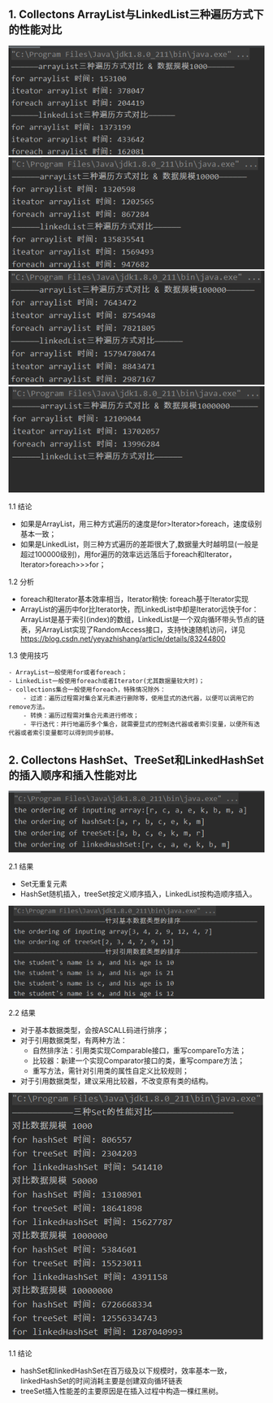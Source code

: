 ## 1. Collectons ArrayList与LinkedList三种遍历方式下的性能对比
![数据规模为1000](https://github.com/littleYuting/testContainers/blob/master/pic/1.png)
![数据规模为10000](https://github.com/littleYuting/testContainers/blob/master/pic/2.png)
![数据规模为100000](https://github.com/littleYuting/testContainers/blob/master/pic/3.png)
![数据规模为1000000](https://github.com/littleYuting/testContainers/blob/master/pic/4.png)

1.1 结论 
  - 如果是ArrayList，用三种方式遍历的速度是for>Iterator>foreach，速度级别基本一致；
  - 如果是LinkedList，则三种方式遍历的差距很大了,数据量大时越明显(一般是超过100000级别)，用for遍历的效率远远落后于foreach和Iterator，Iterator>foreach>>>for；

1.2 分析 
  - foreach和Iterator基本效率相当，Iterator稍快: foreach基于Iterator实现
  - ArrayList的遍历中for比Iterator快，而LinkedList中却是Iterator远快于for：ArrayList是基于索引(index)的数组，LinkedList是一个双向循环带头节点的链表，另ArrayList实现了RandomAccess接口，支持快速随机访问，详见<https://blog.csdn.net/yeyazhishang/article/details/83244800>

1.3 使用技巧

    - ArrayList一般使用for或者foreach；
    - LinkedList一般使用foreach或者Iterator(尤其数据量较大时)；
    - collections集合一般使用foreach，特殊情况除外：
        - 过滤：遍历过程需对集合某元素进行删除等，使用显式的迭代器，以便可以调用它的remove方法。
        - 转换：遍历过程需对集合元素进行修改；
        - 平行迭代：并行地遍历多个集合，就需要显式的控制迭代器或者索引变量，以便所有迭代器或者索引变量都可以得到同步前移。

## 2. Collectons HashSet、TreeSet和LinkedHashSet 的插入顺序和插入性能对比
![插入顺序对比](https://github.com/littleYuting/testContainers/blob/master/pic/5.png)

2.1 结果
- Set无重复元素
- HashSet随机插入，treeSet按定义顺序插入，LinkedList按构造顺序插入。
    
![TreeSet在两种数据类型下的排序](https://github.com/littleYuting/testContainers/blob/master/pic/6.png)

2.2 结果
- 对于基本数据类型，会按ASCALL码进行排序；
- 对于引用数据类型，有两种方法：
    - 自然排序法：引用类实现Comparable接口，重写compareTo方法；
    - 比较器：新建一个实现Comparator接口的类，重写compare方法；
    - 重写方法，需针对引用类的属性自定义比较规则；
- 对于引用数据类型，建议采用比较器，不改变原有类的结构。

![三种set插入性能对比](https://github.com/littleYuting/testContainers/blob/master/pic/7.png)

1.1 结论 
  - hashSet和linkedHashSet在百万级及以下规模时，效率基本一致，linkedHashSet的时间消耗主要是创建双向循环链表
  - treeSet插入性能差的主要原因是在插入过程中构造一棵红黑树。

